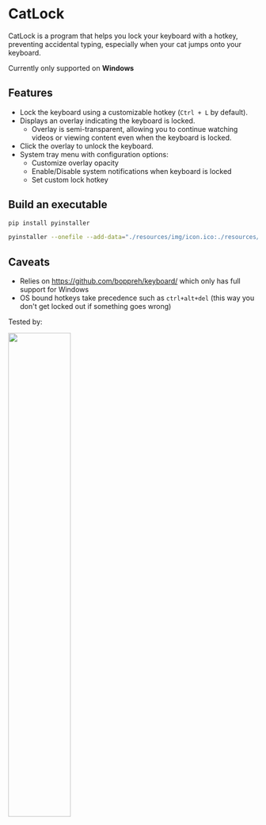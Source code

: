 # CatLock

CatLock is a program that helps you lock your keyboard with a hotkey, preventing accidental typing, especially when your cat jumps onto your keyboard.

Currently only supported on **Windows**

## Features
- Lock the keyboard using a customizable hotkey (`Ctrl + L` by default).
- Displays an overlay indicating the keyboard is locked.
  - Overlay is semi-transparent, allowing you to continue watching videos or viewing content even when the keyboard is locked.
- Click the overlay to unlock the keyboard.
- System tray menu with configuration options:
  - Customize overlay opacity
  - Enable/Disable system notifications when keyboard is locked
  - Set custom lock hotkey
## Build an executable
```bash
pip install pyinstaller
```

```bash
pyinstaller --onefile --add-data="./resources/img/icon.ico:./resources/img/" --add-data="./resources/img/icon.png:./resources/img/" --add-data="./resources/config/config.json:./resources/config/" --icon="./resources/img/icon.ico" --hidden-import plyer.platforms.win.notification --noconsole --name="CatLock" "./src/main.py"
```
## Caveats
- Relies on https://github.com/boppreh/keyboard/ which only has full support for Windows
- OS bound hotkeys take precedence such as `ctrl+alt+del` (this way you don't get locked out if something goes wrong)


Tested by:

<img src="https://i.imgur.com/AuEkoPy.jpeg" width="50%" height="50%"/>
